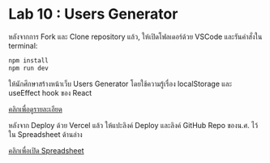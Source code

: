 # Lab 10 : Users Generator

หลังจากการ Fork และ Clone repository แล้ว, ให้เปิดโฟลเดอร์ด้วย VSCode และรันคำสั่งใน terminal:

```bash
npm install
npm run dev 
```

ให้นักศึกษาสร้างหน้าเว็บ Users Generator โดยใช้ความรู้เรื่อง localStorage และ useEffect hook ของ React

[คลิกเพื่อดูรายละเอียด](https://o365cmu-my.sharepoint.com/:b:/g/personal/chayanin_s_cmu_ac_th1/EVOMp0igSw9HkNXMdG1ViOoBzr-zPBB1-Y1N0vwaa6-XSA?e=CfmQyt)

หลังจาก Deploy ด้วย Vercel แล้ว ให้แปะลิงค์ Deploy และลิงค์ GitHub Repo ของน.ศ. ไว้ใน Spreadsheet ด้านล่าง

[คลิกเพื่อเปิด Spreadsheet](https://o365cmu-my.sharepoint.com/:x:/g/personal/chayanin_s_cmu_ac_th1/EY1OD2M8a5JFmX-ETsh8mFgBzNQRTP7A4htPlsyc4yjb6Q?e=S0SRiR)
